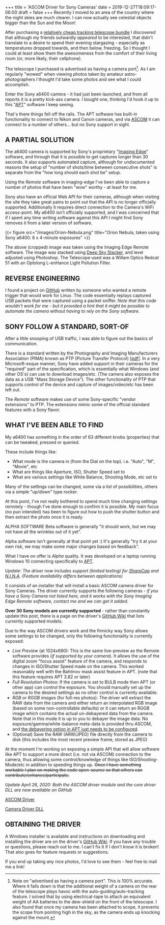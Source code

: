 +++
title = 'ASCOM Driver for Sony Cameras'
date = 2019-12-27T18:09:17-06:00
draft = false
+++
Recently I moved to an area of the country where the night skies are much clearer. I can now actually see celestial objects bigger than the Sun and the Moon!

After purchasing a [relatively cheap tracking telescope bundle](https://www.highpointscientific.com/telescopes/meade-etx-80-observer-telescope-with-backpack-and-audiostar-205002) I discovered that although my friends outwardly *appeared* to be interested, that didn't translate to a desire to spend their evening stargazing - especially as temperatures dropped towards, and then below, freezing. So I thought I could at least show them the awesomeness from the comfort of their living room (or, more likely, their cellphone).

The telescope I purchased is advertised as having a camera port[^1]. As I am regularly "wowed" when viewing photos taken by amateur astro-photographers I thought I'd take some photos and see what I could accomplish.

Enter the Sony a6400 camera - it had just been launched, and from all reports it is a pretty kick-ass camera. I bought one, thinking I'd hook it up to this "[APT](https://www.ideiki.com/astro/)" software I keep seeing.

That's there things fell off the rails. The APT software has built-in functionality to connect to Nikon and Canon cameras, and via [ASCOM](https://ascom-standards.org/) it can connect to a number of others... but no Sony support in sight.

## A PARTIAL SOLUTION
The a6400 camera is supported by Sony's proprietary "[Imaging Edge](https://imagingedge.sony.net/en-us/ie-desktop.html)" software, and through that it is possible to get captures longer than 30 seconds. It also supports automated capture, although for undocumented reasons the setup of "number of shots/time between consecutive shots" is separate from the "how long should each shot be" setup.

Using the *Remote* software in imaging-edge I've been able to capture a number of photos that have been "wow" worthy - at least for me.

Sony also have an official Web API for their cameras, although when visiting the site they take great pains to point out that the API is no longer officially supported. Additionally it requires direct connection to the Camera's WiFi access-point. My a6400 isn't officially supported, and I was concerned that if I spent any time writing software against this API I might find Sony removes it from a later version of software.

{{< figure src="/images/Orion-Nebula.png" title="Orion Nebula, taken using Sony a6400. 6 x 4-minute exposures" >}}

The above (cropped) image was taken using the Imaging Edge Remote software. The image was stacked using [Deep Sky Stacker](http://deepskystacker.free.fr/), and level adjusted using Photoshop. The Telescope used was a Willam Optics Redcat 51 with an Optolong L-enHance Light Pollution Filter.

## REVERSE ENGINEERING
I found a project on [GitHub](https://github.com/tuyanshuai/alphamote/) written by someone who wanted a remote trigger that would work for Linux. The code essentially replays captured USB packets that were captured using a packet sniffer.
*Note that this code wouldn't work for me - but it provided a hint that it might be possible to automate the camera without having to rely on the Sony software.*

## SONY FOLLOW A STANDARD, SORT-OF
After a little snooping of USB traffic, I was able to figure out the basics of communication.

There is a standard written by the Photography and Imaging Manufacturers Association (PIMA) known as PTP (Picture Transfer Protocol) [[pdf](https://people.ece.cornell.edu/land/courses/ece4760/FinalProjects/f2012/jmv87/site/files/pima15740-2000.pdf)]. In a very Microsoft-esque manner, Sony have added support in their cameras for the "required" part of the specification, which is essentially what Windows (and other OS's) can use to download images/etc. (The camera also exposes the data as a USB "Mass Storage Device"). The other functionality of PTP that supports control of the device and capture of images/video/etc has been left out.

The *Remote* software makes use of some Sony-specific "vendor extensions" to PTP. The extensions mimic some of the official standard features with a Sony flavor.

## WHAT I'VE BEEN ABLE TO FIND
My a6400 has something in the order of 63 different knobs (properties) that can be tweaked, pressed or queried.

These include things like:

* What mode is the camera in (from the Dial on the top). i.e. "Auto", "M", "Movie", etc
* What are things like Aperture, ISO, Shutter Speed set to
* What are various settings like White Balance, Shooting Mode, etc set to

Many of the settings can be changed, some via a list of possibilities, others via a simple "up/down" type rocker.

At this point, I've not really bothered to spend much time changing settings remotely - though I've done enough to confirm it is possible. My main focus (no pun intended) has been to figure out how to push the shutter button and then extract the photo once it is ready.

ALPHA SOFTWARE
Beta software is generally "it should work, but we may not have all the wrinkles out of it yet".

Alpha software isn't generally at that point yet :) It's generally "try it at your own risk, we may make some major changes based on feedback".

What I have on offer is *Alpha* quality. It was developed on a laptop running Windows 10 connecting specifically to [APT](https://ideiki.com/astro/Default.aspx).

*Update: The driver now includes support (limited testing) for [SharpCap](https://www.sharpcap.co.uk/) and [N.I.N.A](https://nighttime-imaging.eu/). (Feature availability differs between applications)*

It consists of an installer that will install a basic ASCOM camera driver for Sony Cameras. The driver currently supports the following cameras - *if you have a Sony Camera not listed here, and it works with the Sony Imaging Edge Remote software, contact me and we can get it added.*

**Over 30 Sony models are currently supported** - rather than constantly update this post, there is a page on the driver's [GitHub Wiki](https://github.com/dougforpres/ASCOMSonyCameraDriver/wiki/Supported-Cameras) that lists currently supported models.

Due to the way ASCOM drivers work and the finnicky way Sony allows some settings to be changed, only the following functionality is currently exposed:

* *Live Preview* (at 1024x680): This is the same live-preview as the Remote software provides (*if supported by your camera*). It allows the use of the digital zoom "focus assist" feature of the camera, and responds to changes in ISO/Shutter Speed made on the camera. This worked reasonably well with the Bahtinov mask assist feature in APT. (note that this feature requires APT 3.82 or later)
* *Full Resolution Photos*: If the camera is set to BULB mode then APT (or other app) can control the exposure. You should manually set up the camera to the desired settings as no other control is currently available.
* *RGB or RGGB images* (for full-res photos): The driver will extract the RAW data from the camera and either return an interpolated RGB image (based on some non-controllable defaults) or it can return an RGGB image which contains the actual un-debayered data from the camera. Note that in this mode it is up to you to debayer the image data. No exposure/gamma/white-balance meta-data is provided thru ASCOM, and [the debayering option in APT just needs to be configured](https://github.com/dougforpres/ASCOMSonyCameraDriver/wiki/Hints-and-Tips-for-Astrophotography-Software#raw-previews-too-green).
* (Optional) Save the RAW (ARW/JPEG) file directly from the camera to disk (this includes the most recent preview frame, stored as JPEG)

At the moment I'm working on exposing a simple API that will allow software like APT to support a more direct (i.e. not via ASCOM) connection to the camera, thus allowing some control/knowledge of things like ISO/Shooting-Mode/etc in addition to speeding things up. ~~Once I have something workable I plan on making the code open-source so that others can contribute/enhance/participate.~~

*Update April 26, 2020: Both the ASCOM driver module and the core driver DLL are now available on GitHub*

[ASCOM Driver](https://github.com/dougforpres/ASCOMSonyCameraDriver)

[Camera Driver DLL](https://github.com/dougforpres/SonyCamera)

## OBTAINING THE DRIVER
A Windows installer is available and instructions on downloading and installing the driver are on the driver's [GitHub Wiki](https://github.com/dougforpres/ASCOMSonyCameraDriver/wiki/Installation).
If you have any trouble or questions, please reach out to me. I can't fix it if I don't know it is broken!
That also goes for feature requests or suggestions.

If you end up taking any nice photos, I'd love to see them - feel free to mail me a link!

[^1]: Note on "advertised as having a camera port". This is 100% accurate. Where it falls down is that the additional weight of a camera on the rear of the telescope plays havoc with the auto-guiding/auto-tracking feature. I solved that by using electrical-tape to attach an equivalent weight of AA batteries to the dew-shield on the front of the telescope. I also found that once my camera has been attached to scope, it prevents the scope from pointing high in the sky, as the camera ends up knocking against the mount.
